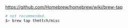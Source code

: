 https://github.com/Homebrew/homebrew/wiki/brew-tap

```bash
# not recommended.
$> brew tap thmttch/misc
```
